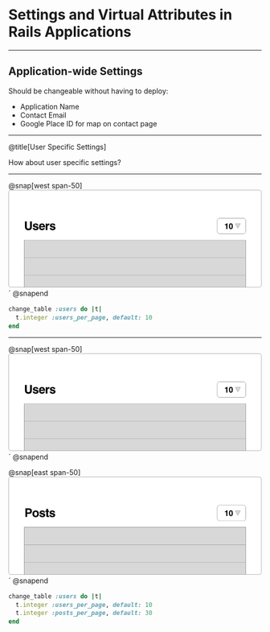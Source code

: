 # Settings and Virtual Attributes in Rails Applications

---

## Application-wide Settings

Should be changeable without having to deploy:

* Application Name
* Contact Email
* Google Place ID for map on contact page

---

@title[User Specific Settings]

How about user specific settings?

---

@snap[west span-50]
![](assets/images/user-list.png)´
@snapend

```ruby
change_table :users do |t|
  t.integer :users_per_page, default: 10
end
```

---

@snap[west span-50]
![](assets/images/user-list.png)´
@snapend

@snap[east span-50]
![](assets/images/posts-list.png)´
@snapend

```ruby
change_table :users do |t|
  t.integer :users_per_page, default: 10
  t.integer :posts_per_page, default: 30
end
```
